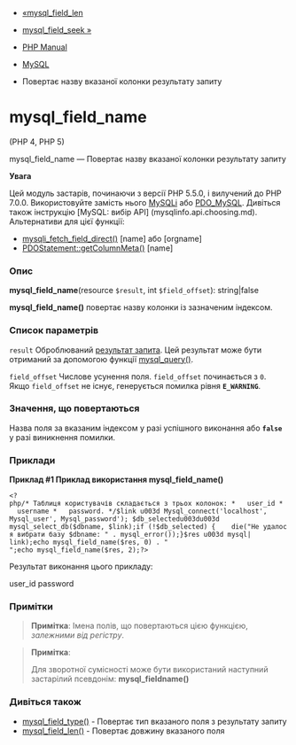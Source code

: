 - [«mysql_field_len](function.mysql-field-len.md)
- [mysql_field_seek »](function.mysql-field-seek.md)

- [PHP Manual](index.md)
- [MySQL](ref.mysql.md)
- Повертає назву вказаної колонки результату запиту

# mysql_field_name

(PHP 4, PHP 5)

mysql_field_name — Повертає назву вказаної колонки результату
запиту

**Увага**

Цей модуль застарів, починаючи з версії PHP 5.5.0, і вилучений до PHP 7.0.0.
Використовуйте замість нього [MySQLi](book.mysqli.md) або
[PDO_MySQL](ref.pdo-mysql.md). Дивіться також інструкцію [MySQL: вибір
API] (mysqlinfo.api.choosing.md). Альтернативи для цієї функції:

- [mysqli_fetch_field_direct()](mysqli-result.fetch-field-direct.md)
\[name\] або \[orgname\]
- [PDOStatement::getColumnMeta()](pdostatement.getcolumnmeta.md)
\[name\]

### Опис

**mysql_field_name**(resource `$result`, int `$field_offset`):
string\|false

**mysql_field_name()** повертає назву колонки із зазначеним індексом.

### Список параметрів

`result`
Оброблюваний [результат запита](language.types.resource.md). Цей
результат може бути отриманий за допомогою функції
[mysql_query()](function.mysql-query.md).

`field_offset`
Числове усунення поля. `field_offset` починається з `0`. Якщо
`field_offset` не існує, генерується помилка рівня
**`E_WARNING`**.

### Значення, що повертаються

Назва поля за вказаним індексом у разі успішного виконання або
**`false`** у разі виникнення помилки.

### Приклади

**Приклад #1 Приклад використання **mysql_field_name()****

`<?php/* Таблиця користувачів складається з трьох колонок: *   user_id *   username *   password. */$link u003d Mysql_connect('localhost', Mysql_user', Mysql_password'); $db_selectedu003du003d mysql_select_db($dbname, $link);if (!$db_selected) {    die("Не удалося вибрати базу $dbname: " . mysql_error());}$res u003d mysql| link);echo mysql_field_name($res, 0) . "
";echo mysql_field_name($res, 2);?> `

Результат виконання цього прикладу:

user_id
password

### Примітки

> **Примітка**: Імена полів, що повертаються цією функцією,
> *залежними від регістру*.

> **Примітка**:
>
> Для зворотної сумісності може бути використаний наступний застарілий
> псевдонім: **mysql_fieldname()**

### Дивіться також

- [mysql_field_type()](function.mysql-field-type.md) - Повертає
тип вказаного поля з результату запиту
- [mysql_field_len()](function.mysql-field-len.md) - Повертає
довжину вказаного поля
